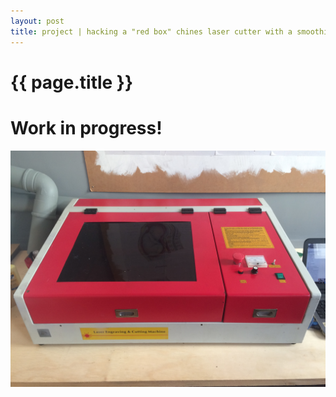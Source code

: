 ```yaml
---
layout: post
title: project | hacking a "red box" chines laser cutter with a smoothieboard
---
```


{{ page.title }}
================
# Work in progress!

![bostinha](/images/IMG_7273.JPG)
